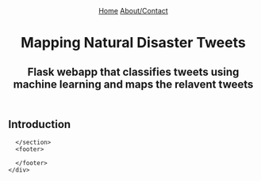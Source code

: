 <!DOCTYPE html>
<html lang="en" dir="ltr">
  <head>
    <meta charset="utf-8">
    <meta name="viewport" content="width=device-width, initial-scale=1">
    <link rel="stylesheet" href="./assets/css/styles.css">
    <title>MNDT</title>
  </head>
  <body>
    <div id="wrapper">
      <header>
        <nav>
          <div class="byline">
            <a href="/index.html">Home</a>
            <a href="/assets/about.html">About/Contact</a>
          </div>
        </nav>
        <hgroup>
          <h1>Mapping Natural Disaster Tweets</h1>
          <h2 class="tagline">Flask webapp that classifies tweets using machine learning and maps the relavent tweets</h2>
        </hgroup>
      </header>
      <section>
        <h1>Introduction</h1>

      </section>
      <footer>

      </footer>
    </div>
  </body>
</html>
